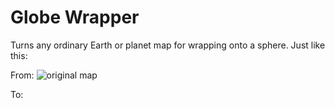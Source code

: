 # Globe Wrapper
Turns any ordinary Earth or planet map for wrapping onto a sphere.
Just like this:

From:
![original map](globe_wrapper/demo_images/jupitermap.jpg)

To:


